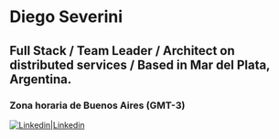 # Diego Severini
## Full Stack / Team Leader / Architect on distributed services / Based in Mar del Plata, Argentina.
### Zona horaria de Buenos Aires (GMT-3)

[![Linkedin|Linkedin](https://icons.iconarchive.com/icons/graphics-vibe/metro-style-social/64/linkedin-icon.png)](https://www.linkedin.com/in/diegoignacioseverini/)

